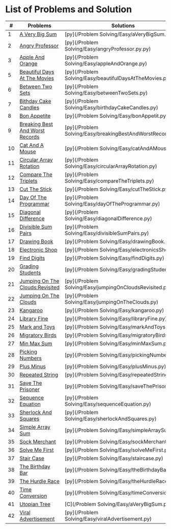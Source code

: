 # List of Problems and Solution

| #   | Problems                                                                                                                                                                                                              | Solutions                                                            | Level      |
| --- | --------------------------------------------------------------------------------------------------------------------------------------------------------------------------------------------------------------------- | ---------------------------------------------------------------------| ---------- |
| 1   | [A Very Big Sum](https://www.hackerrank.com/challenges/a-very-big-sum/problem)                                                                                                                                        | [py](/Problem Solving/Easy/aVeryBigSum.py)                           | Easy       |
| 2   | [Angry Professor](https://www.hackerrank.com/challenges/angry-professor/problem)                                                                                                                                      | [py](/Problem Solving/Easy/angryProfessor.py.py)                     | Easy       |
| 3   | [Apple And Orange](https://www.hackerrank.com/challenges/apple-and-orange/problem)                                                                                                                                    | [py](/Problem Solving/Easy/appleAndOrange.py)                        | Easy       |
| 5   | [Beautiful Days At The Movies](https://www.hackerrank.com/challenges/beautiful-days-at-the-movies/problem)                                                                                                            | [py](/Problem Solving/Easy/beautifulDaysAtTheMovies.py)              | Easy       |
| 6   | [Between Two Sets](https://www.hackerrank.com/challenges/between-two-sets/problem)                                                                    								      | [py](/Problem Solving/Easy/betweenTwoSets.py)                        | Easy       |
| 7   | [Bithday Cake Candles](https://www.hackerrank.com/challenges/birthday-cake-candles/problem)                                                        							              | [py](/Problem Solving/Easy/birthdayCakeCandles.py)                   | Easy       |
| 8   | [Bon Appetite](https://www.hackerrank.com/challenges/bon-appetit/problem)																	      | [py](/Problem Solving/Easy/bonAppetit.py)                            | Easy       |
| 9   | [Breaking Best And Worst Records](https://www.hackerrank.com/challenges/breaking-best-and-worst-records/problem)												      | [py](/Problem Solving/Easy/breakingBestAndWorstRecords.py)           | Easy       |
| 10  | [Cat And A Mouse](https://www.hackerrank.com/challenges/cats-and-a-mouse/problem)																      | [py](/Problem Solving/Easy/catAndAMouse.py)                          | Easy       |			
| 11  | [Circular Array Rotation](https://www.hackerrank.com/challenges/circular-array-rotation/problem)														      | [py](/Problem Solving/Easy/circularArrayRotation.py)                 | Easy       |
| 12  | [Compare The Triplets](https://www.hackerrank.com/challenges/compare-the-triplets/problem)															      | [py](/Problem Solving/Easy/compareTheTriplets.py)                    | Easy       |
| 13  |	[Cut The Stick](https://www.hackerrank.com/challenges/cut-the-sticks/problem)																	      | [py](/Problem Solving/Easy/cutTheStick.py)                           | Easy       |
| 14  |	[Day Of The Programmar](https://www.hackerrank.com/challenges/day-of-the-programmer/problem)															      | [py](/Problem Solving/Easy/dayOfTheProgrammar.py)                    | Easy       |
| 15  | [Diagonal Difference](https://www.hackerrank.com/challenges/diagonal-difference/problem)															      | [py](/Problem Solving/Easy/diagonalDifference.py)                    | Easy       |
| 16  |	[Divisible Sum Pairs](https://www.hackerrank.com/challenges/divisible-sum-pairs/problem)															      | [py](/Problem Solving/Easy/divisibleSumPairs.py)                     | Easy       |
| 17  |	[Drawing Book](https://www.hackerrank.com/challenges/drawing-book/problem)																	      | [py](/Problem Solving/Easy/drawingBook.py)                           | Easy       |
| 18  |	[Electronic Shop](https://www.hackerrank.com/challenges/electronics-shop/problem)																      | [py](/Problem Solving/Easy/electronicsShop.py)                       | Easy       |
| 19  | [Find Digits](https://www.hackerrank.com/challenges/find-digits/problem)																	      | [py](/Problem Solving/Easy/findDigits.py)                            | Easy       |
| 20  |	[Grading Students](https://www.hackerrank.com/challenges/grading/problem)																	      | [py](/Problem Solving/Easy/gradingStudents.py)                       | Easy       |
| 21  | [Jumping On The Clouds:Revisited](https://www.hackerrank.com/challenges/jumping-on-the-clouds-revisited/problem)												      | [py](/Problem Solving/Easy/jumpingOnCloudsRevisited.py)              | Easy       |
| 22  | [Jumping On The Clouds](https://www.hackerrank.com/challenges/jumping-on-the-clouds/problem?h_l=interview&playlist_slugs%5B%5D%5B%5D=interview-preparation-kit&playlist_slugs%5B%5D%5B%5D=warmup)		      | [py](/Problem Solving/Easy/jumpingOnTheClouds.py)                    | Easy       |
| 23  | [Kangaroo](https://www.hackerrank.com/challenges/kangaroo/problem)																		      | [py](/Problem Solving/Easy/kangaroo.py)                              | Easy       |
| 24  | [Library Fine](https://www.hackerrank.com/challenges/library-fine/problem)																	      | [py](/Problem Solving/Easy/libraryFine.py)                           | Easy       |
| 25  | [Mark and Toys](https://www.hackerrank.com/challenges/mark-and-toys/problem)																              | [py](/Problem Solving/Easy/markAndToys.py)                           | Easy       |
| 26  | [Migratory Birds](https://www.hackerrank.com/challenges/migratory-birds/problem)																      | [py](/Problem Solving/Easy/migratoryBirds.py)                        | Easy       |
| 27  |	[Min Max Sum](https://www.hackerrank.com/challenges/mini-max-sum/problem)																	      | [py](/Problem Solving/Easy/minMaxSum.py)                             | Easy       |
| 28  |	[Picking Numbers](https://www.hackerrank.com/challenges/picking-numbers/problem)																      | [py](/Problem Solving/Easy/pickingNumbers.py)                        | Easy       |
| 29  |	[Plus Minus](https://www.hackerrank.com/challenges/plus-minus/problem)																		      | [py](/Problem Solving/Easy/plusMinus.py)                             | Easy       |
| 30  |	[Repeated String](https://www.hackerrank.com/challenges/repeated-string/problem)																      | [py](/Problem Solving/Easy/repeatedString.py)                        | Easy       |
| 31  |	[Save The Prisoner](https://www.hackerrank.com/challenges/save-the-prisoner/problem)																      | [py](/Problem Solving/Easy/saveThePrisoner.py)                       | Easy       |
| 32  |	[Sequence Equation](https://www.hackerrank.com/challenges/permutation-equation/problem)																      | [py](/Problem Solving/Easy/sequenceEquation.py)                      | Easy       |
| 33  |	[Sherlock And Squares](https://www.hackerrank.com/challenges/sherlock-and-squares/problem)															      | [py](/Problem Solving/Easy/sherlockAndSquares.py)                    | Easy       |
| 34  |	[Simple Array Sum](https://www.hackerrank.com/challenges/simple-array-sum/problem)																      | [py](/Problem Solving/Easy/simpleArraySum.py)                        | Easy       |
| 35  |	[Sock Merchant](https://www.hackerrank.com/challenges/sock-merchant/problem?h_l=interview&playlist_slugs%5B%5D=interview-preparation-kit&playlist_slugs%5B%5D=warmup)						      | [py](/Problem Solving/Easy/sockMerchant.py)                          | Easy       |
| 36  |	[Solve Me First](https://www.hackerrank.com/challenges/solve-me-first/problem)																	      | [py](/Problem Solving/Easy/solveMeFirst.py)                          | Easy       |
| 37  |	[Stair Case](https://www.hackerrank.com/challenges/staircase/problem)																		      | [py](/Problem Solving/Easy/staircase.py)                             | Easy       |
| 38  |	[The Birthday Bar](https://www.hackerrank.com/challenges/the-birthday-bar/problem)																      | [py](/Problem Solving/Easy/theBirthdayBar.py)                        | Easy       |
| 39  |	[The Hurdle Race](https://www.hackerrank.com/challenges/the-hurdle-race/problem)																      | [py](/Problem Solving/Easy/theHurdleRace.py)                         | Easy       |
| 40  |	[Time Conversion](https://www.hackerrank.com/challenges/time-conversion/problem)																      | [py](/Problem Solving/Easy/timeConversion.py)                        | Easy       |
| 41  |	[Utopian Tree](https://www.hackerrank.com/challenges/utopian-tree/problem)																	      | [C](/Problem Solving/Easy/aVeryBigSum.py)                            | Easy       |
| 42  |	[Viral Advertisement](https://www.hackerrank.com/challenges/strange-advertising/problem)															      | [py](/Problem Solving/Easy/viralAdvertisement.py)                    | Easy       |